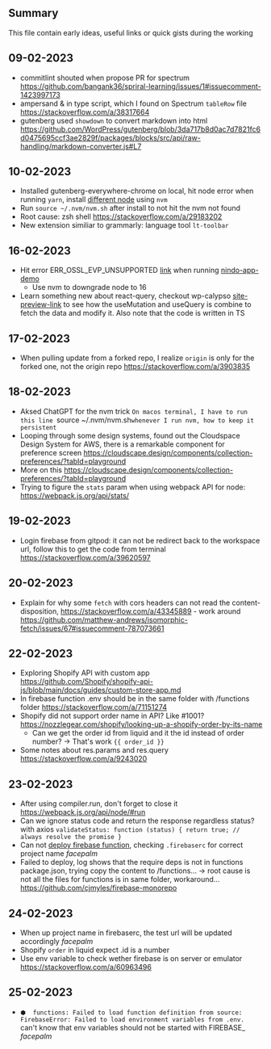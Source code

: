 ## Summary
This file contain early ideas, useful links or quick gists during the working

## 09-02-2023
- commitlint shouted when propose PR for spectrum https://github.com/bangank36/spriral-learning/issues/1#issuecomment-1423997173
- ampersand & in type script, which I found on Spectrum `tableRow` file https://stackoverflow.com/a/38317664
- gutenberg used `showdown` to convert markdown into html https://github.com/WordPress/gutenberg/blob/3da717b8d0ac7d7821fc6d0475695ccf3ae2829f/packages/blocks/src/api/raw-handling/markdown-converter.js#L7

## 10-02-2023
- Installed gutenberg-everywhere-chrome on local, hit node error when running `yarn`, install [different node](https://www.sitepoint.com/quick-tip-multiple-versions-node-nvm/) using `nvm`
- Run `source ~/.nvm/nvm.sh` after install to not hit the nvm not found
- Root cause: zsh shell https://stackoverflow.com/a/29183202
- New extension similiar to grammarly: language tool `lt-toolbar`

## 16-02-2023
- Hit error ERR_OSSL_EVP_UNSUPPORTED [link](https://stackoverflow.com/questions/69394632/webpack-build-failing-with-err-ossl-evp-unsupported) when running [nindo-app-demo](https://github.com/CommonNinja/nindo-app-demo)
  - Use nvm to downgrade node to 16
- Learn something new about react-query, checkout wp-calypso [site-preview-link](https://github.com/Automattic/wp-calypso/blob/5afa905af81a60c032032743378275b3663e95a3/client/components/site-preview-link/index.tsx#L78) to see how the useMutation and useQuery is combine to fetch the data and modify it. Also note that the code is written in TS

## 17-02-2023
- When pulling update from a forked repo, I realize `origin` is only for the forked one, not the origin repo https://stackoverflow.com/a/3903835

## 18-02-2023
- Aksed ChatGPT for the nvm trick `On macos terminal, I have to run this line `source ~/.nvm/nvm.sh` whenever I run nvm, how to keep it persistent
`
- Looping through some design systems, found out the Cloudspace Design System for AWS, there is a remarkable component for preference screen https://cloudscape.design/components/collection-preferences/?tabId=playground
- More on this https://cloudscape.design/components/collection-preferences/?tabId=playground
- Trying to figure the `stats` param when using webpack API for node: https://webpack.js.org/api/stats/

## 19-02-2023
- Login firebase from gitpod: it can not be redirect back to the workspace url, follow this to get the code from terminal https://stackoverflow.com/a/39620597

## 20-02-2023
- Explain for why some `fetch` with cors headers can not read the content-disposition, https://stackoverflow.com/a/43345889 - work around https://github.com/matthew-andrews/isomorphic-fetch/issues/67#issuecomment-787073661


## 22-02-2023
- Exploring Shopify API with custom app https://github.com/Shopify/shopify-api-js/blob/main/docs/guides/custom-store-app.md
- In firebase function .env should be in the same folder with /functions folder https://stackoverflow.com/a/71151274
- Shopify did not support order name in API? Like #1001? https://nozzlegear.com/shopify/looking-up-a-shopify-order-by-its-name
  - Can we get the order id from liquid and it the id instead of order number? -> That's work `{{ order_id }}`
- Some notes about res.params and res.query https://stackoverflow.com/a/9243020

## 23-02-2023
- After using compiler.run, don't forget to close it https://webpack.js.org/api/node/#run
- Can we ignore status code and return the response regardless status? with axios `validateStatus: function (status) { return true; // always resolve the promise }`
- Can not [deploy firebase function](https://stackoverflow.com/q/61756181), checking `.firebaserc` for correct project name *facepalm*
- Failed to deploy, log shows that the require deps is not in functions package.json, trying copy the content to /functions... -> root cause is not all the files for functions is in same folder, workaround... https://github.com/cjmyles/firebase-monorepo

## 24-02-2023
- When up project name in firebaserc, the test url will be updated accordingly *facepalm*
- Shopify `order` in liquid expect .id is a number
- Use env variable to check wether firebase is on server or emulator https://stackoverflow.com/a/60963496

## 25-02-2023
- `⬢  functions: Failed to load function definition from source: FirebaseError: Failed to load environment variables from .env.` can't know that env variables should not be started with FIREBASE_ *facepalm*
